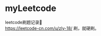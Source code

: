 # myLeetcode
leetcode刷题记录🚀                                     
https://leetcode-cn.com/u/zly-18/
刷，就硬刷。
